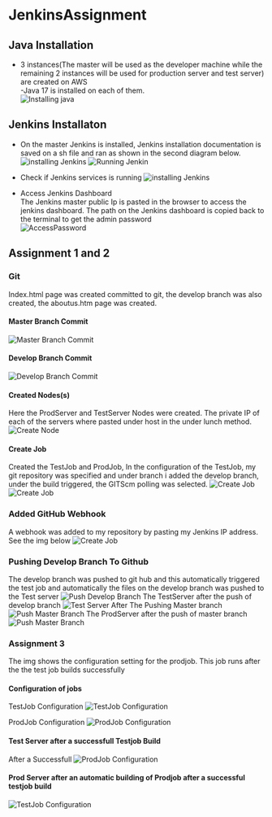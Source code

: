 # JenkinsAssignment
## Java Installation
- 3 instances(The master will be used as the developer machine while the remaining 2 instances will be used for production server and test server)  are created on AWS \
-Java 17 is installed on each of them. \
![Installing java](./img/1.aInstallJava.png)
## Jenkins Installaton 
- On the master Jenkins is installed, Jenkins installation documentation is saved on a sh file and ran as shown in the second diagram below.
![installing Jenkins](./img/1.binstallJenkins.png)
![Running Jenkin](./img/1.binstallJenkinsb.png)


- Check if Jenkins services is running
![installing Jenkins](./img/1.binstallJenkinsc.png)

- Access Jenkins Dashboard \
The Jenkins master public Ip is pasted in the browser to access the jenkins dashboard. The path on the Jenkins dashboard is copied back to the terminal to get the admin password  \
![AccessPassword](./img/1.binstall%20Jenkins.png)

## Assignment 1 and 2

### Git
Index.html page was created committed to git, the develop branch was also created, the aboutus.htm page was created.
#### Master Branch Commit
![Master Branch Commit](./img/6.pushng%20to%20github.png)

#### Develop Branch Commit
![Develop Branch Commit](./img/3.creatingdevelopbranch.png)

#### Created Nodes(s)
Here the ProdServer and TestServer Nodes were created. The  private IP of each of the servers where pasted under host in the under lunch method.
![Create Node](./img/5.createdNodes.png)

#### Create  Job
Created the TestJob and ProdJob, In the configuration of the TestJob, my git repository was specified and under branch i added the develop branch, under the build triggered, the GITScm polling was selected.
![Create Job](./img/testjob.png)
![Create Job](./img/createdjobs.png)

### Added GitHub Webhook
A webhook was added to my repository  by pasting my Jenkins IP address. See the img below
![Create Job](./img/webhook.png)

### Pushing Develop Branch To Github
The develop branch was pushed to git hub and this automatically triggered the test job  and automatically the files on the develop branch was pushed to the Test server
![Push Develop Branch](./img/6.pushng%20to%20github.png)
The TestServer after the push of develop branch
![Test Server After](./img/6TestServerAfterPush.png)
The Pushing Master branch
![Push Master Branch](./img/jenikinsassignment2terminal.png)
The ProdServer after the push of master branch
![Push Master Branch](./img/jenikinsassignmentProdterminal.png)
### Assignment 3
The img shows the configuration setting for the prodjob. This job runs after the the test job builds successfully

#### Configuration of jobs

TestJob Configuration
![TestJob Configuration](./img/postbuild.png)

ProdJob Configuration
![ProdJob Configuration](./img/prodjobpostbuild.png)

#### Test Server after a successfull Testjob Build
After a Successfull 
![ProdJob Configuration](./img/assignment3terminalaftertriggertestserver.png)


#### Prod Server after an automatic building of Prodjob after a successful testjob build

![TestJob Configuration](./img/assignment3terminalaftertriggerproductionserver.png)













